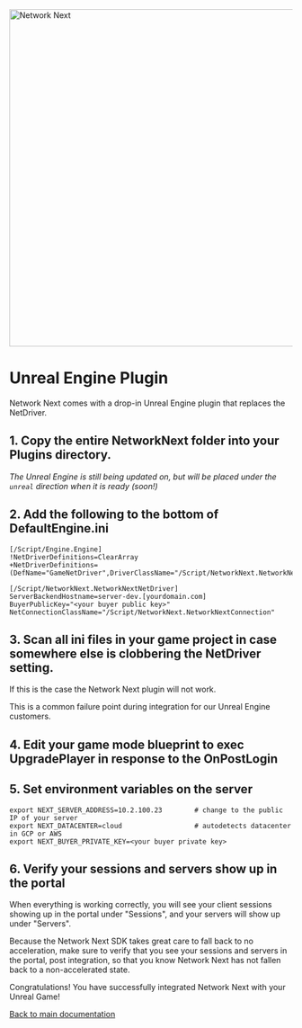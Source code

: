<img src="https://static.wixstatic.com/media/799fd4_0512b6edaeea4017a35613b4c0e9fc0b~mv2.jpg/v1/fill/w_1200,h_140,al_c,q_80,usm_0.66_1.00_0.01/networknext_logo_colour_black_RGB_tightc.jpg" alt="Network Next" width="600"/>

<br>

# Unreal Engine Plugin

Network Next comes with a drop-in Unreal Engine plugin that replaces the NetDriver.

## 1. Copy the entire **NetworkNext** folder into your **Plugins** directory.

_The Unreal Engine is still being updated on, but will be placed under the `unreal` direction when it is ready (soon!)_

## 2. Add the following to the bottom of **DefaultEngine.ini**

```
[/Script/Engine.Engine]
!NetDriverDefinitions=ClearArray
+NetDriverDefinitions=  (DefName="GameNetDriver",DriverClassName="/Script/NetworkNext.NetworkNextNetDriver",DriverClassNameFallback="/Script/NetworkNext.NetworkNextNetDriver")

[/Script/NetworkNext.NetworkNextNetDriver]
ServerBackendHostname=server-dev.[yourdomain.com]
BuyerPublicKey="<your buyer public key>"
NetConnectionClassName="/Script/NetworkNext.NetworkNextConnection"
```

## 3. Scan all ini files in your game project in case somewhere else is clobbering the NetDriver setting. 

If this is the case the Network Next plugin will not work. 

This is a common failure point during integration for our Unreal Engine customers.

## 4. Edit your game mode blueprint to exec **UpgradePlayer** in response to the **OnPostLogin**

## 5. Set environment variables on the server

```
export NEXT_SERVER_ADDRESS=10.2.100.23        # change to the public IP of your server
export NEXT_DATACENTER=cloud                  # autodetects datacenter in GCP or AWS
export NEXT_BUYER_PRIVATE_KEY=<your buyer private key>
```

## 6. Verify your sessions and servers show up in the portal

When everything is working correctly, you will see your client sessions showing up in the portal under "Sessions", and your servers will show up under "Servers".

Because the Network Next SDK takes great care to fall back to no acceleration, make sure to verify that you see your sessions and servers in the portal, post integration, so that you know Network Next has not fallen back to a non-accelerated state.

Congratulations! You have successfully integrated Network Next with your Unreal Game!

[Back to main documentation](README.md)
